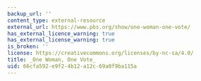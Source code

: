 ```yaml
---
backup_url: ''
content_type: external-resource
external_url: https://www.pbs.org/show/one-woman-one-vote/
has_external_licence_warning: true
has_external_license_warning: true
is_broken: ''
license: https://creativecommons.org/licenses/by-nc-sa/4.0/
title: _One Woman, One Vote_
uid: 66cfa592-e9f2-4b12-a12c-69a0f9ba115a
---
```

